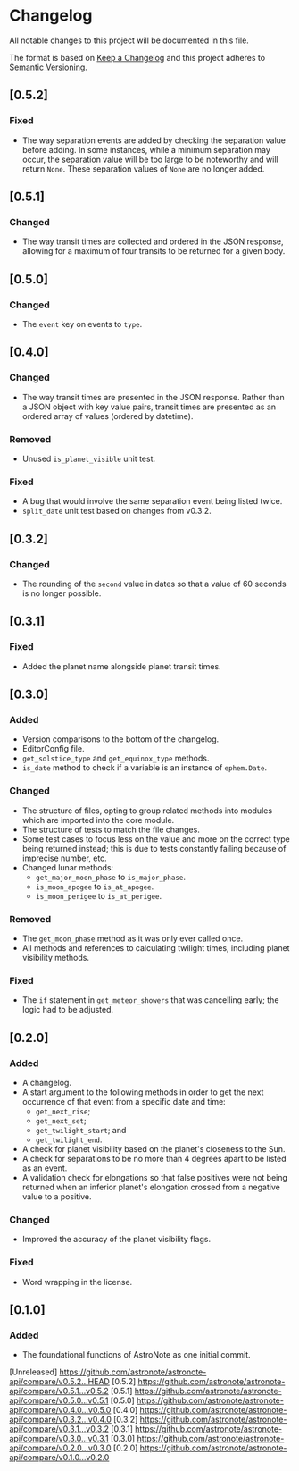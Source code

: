 # Changelog

All notable changes to this project will be documented in this file.

The format is based on [Keep a Changelog](http://keepachangelog.com/en/1.0.0/)
and this project adheres to [Semantic
Versioning](http://semver.org/spec/v2.0.0.html).


## [0.5.2]
### Fixed
- The way separation events are added by checking the separation value before
  adding. In some instances, while a minimum separation may occur, the
  separation value will be too large to be noteworthy and will return `None`.
  These separation values of `None` are no longer added.


## [0.5.1]
### Changed
- The way transit times are collected and ordered in the JSON response, allowing
  for a maximum of four transits to be returned for a given body.


## [0.5.0]
### Changed
- The `event` key on events to `type`.


## [0.4.0]
### Changed
- The way transit times are presented in the JSON response. Rather than a JSON
  object with key value pairs, transit times are presented as an ordered array
  of values (ordered by datetime).

### Removed
- Unused `is_planet_visible` unit test.

### Fixed
- A bug that would involve the same separation event being listed twice.
- `split_date` unit test based on changes from v0.3.2.


## [0.3.2]
### Changed
- The rounding of the `second` value in dates so that a value of 60 seconds is
  no longer possible.


## [0.3.1]
### Fixed
- Added the planet name alongside planet transit times.


## [0.3.0]
### Added
- Version comparisons to the bottom of the changelog.
- EditorConfig file.
- `get_solstice_type` and `get_equinox_type` methods.
- `is_date` method to check if a variable is an instance of `ephem.Date`.

### Changed
- The structure of files, opting to group related methods into modules which are
  imported into the core module.
- The structure of tests to match the file changes.
- Some test cases to focus less on the value and more on the correct type being
  returned instead; this is due to tests constantly failing because of
  imprecise number, etc.
- Changed lunar methods:
  - `get_major_moon_phase` to `is_major_phase`.
  - `is_moon_apogee` to `is_at_apogee`.
  - `is_moon_perigee` to `is_at_perigee`.

### Removed
- The `get_moon_phase` method as it was only ever called once.
- All methods and references to calculating twilight times, including planet
  visibility methods.

### Fixed
- The `if` statement in `get_meteor_showers` that was cancelling early; the
  logic had to be adjusted.


## [0.2.0]
### Added
- A changelog.
- A start argument to the following methods in order to get the next occurrence
  of that event from a specific date and time:
  - `get_next_rise`;
  - `get_next_set`;
  - `get_twilight_start`; and
  - `get_twilight_end`.
- A check for planet visibility based on the planet's closeness to the Sun.
- A check for separations to be no more than 4 degrees apart to be listed as an
  event.
- A validation check for elongations so that false positives were not being
  returned when an inferior planet's elongation crossed from a negative value to
  a positive.

### Changed
- Improved the accuracy of the planet visibility flags.

### Fixed
- Word wrapping in the license.


## [0.1.0]
### Added
- The foundational functions of AstroNote as one initial commit.


[Unreleased] https://github.com/astronote/astronote-api/compare/v0.5.2...HEAD
[0.5.2] https://github.com/astronote/astronote-api/compare/v0.5.1...v0.5.2
[0.5.1] https://github.com/astronote/astronote-api/compare/v0.5.0...v0.5.1
[0.5.0] https://github.com/astronote/astronote-api/compare/v0.4.0...v0.5.0
[0.4.0] https://github.com/astronote/astronote-api/compare/v0.3.2...v0.4.0
[0.3.2] https://github.com/astronote/astronote-api/compare/v0.3.1...v0.3.2
[0.3.1] https://github.com/astronote/astronote-api/compare/v0.3.0...v0.3.1
[0.3.0] https://github.com/astronote/astronote-api/compare/v0.2.0...v0.3.0
[0.2.0] https://github.com/astronote/astronote-api/compare/v0.1.0...v0.2.0
